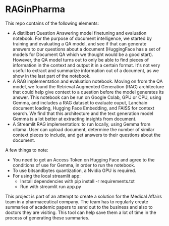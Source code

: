 # RAGinPharma

This repo contains of the following elements:
- A distilbert Question Answering model finetuning and evaluation notebook. For the purpose of document intelligence, we started by training and evaluating a QA model, and see if that can generate answers to our questions about a document (HuggingFace has a set of models for Document QA which we thought would be a good start). However, the QA model turns out to only be able to find pieces of information in the context and output it in a certain format. It's not very useful to extract and summarize information out of a document, as we show in the last part of the notebook.
- A RAG implementation and evaluation notebook. Moving on from the QA model, we found the Retrieval Augmented Generation (RAG) architecture that could help give context to a question before the model generates its answer. This notebook can be run on Google Colab, GPU or CPU, using Gemma, and includes a RAG dataset to evaluate ouput, Lanchain document loading, Hugging Face Embedding, and FAISS for context search. We find that this architecture and the text generation model Gemma is a lot better at extracting insights from document.
- A Streamlit RAG implementation: to run locally, using Gemma from ollama. User can upload document, determine the number of similar context pieces to include, and get answers to their questions about the document.

A few things to note:
- You need to get an Access Token on Hugging Face and agree to the conditions of use for Gemma, in order to run the notebook.
- To use bitsandbytes quantization, a Nvidia GPU is required.
- For using the local streamlit app:
  + Install dependencies with pip install -r requirements.txt
  + Run with streamlit run app.py

This project is part of an attempt to create a solution for the Medical Affairs team in a pharmaceutical company. The team has to regularly create summaries of academic papers to send out to the business and also to doctors they are visiting. This tool can help save them a lot of time in the process of generating these summaries.
